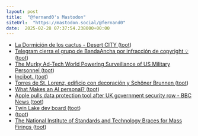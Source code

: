 ```yaml
---
layout: post
title:  "@fernand0's Mastodon"
siteUrl:  "https://mastodon.social/@fernand0"
date:  2025-02-28 07:37:54.238000+00:00
---
```

*  [La Dormición de los cactus - Desert CITY ](https://desert-city.es/la-dormicion-de-los-cactus) ([toot](https://mastodon.social/@fernand0/114080368180219122))
*  [Telegram cierra el grupo de BandaAncha por infracción de copyright 💡 ](https://bandaancha.eu/foros/telegram-carga-grupo-bandaancha-eu-175590) ([toot](https://mastodon.social/@fernand0/114079181706910250))
*  [The Murky Ad-Tech World Powering Surveillance of US Military Personnel ](https://www.wired.com/story/rtb-location-data-us-military) ([toot](https://mastodon.social/@fernand0/114077227305817491))
*  [Incibot. ](https://avecesunafoto.wordpress.com/2025/02/27/incibot) ([toot](https://mastodon.social/@fernand0/114077070076721331))
*  [Torres de St. Lorenz, edificio con decoración y Schöner Brunnen ](https://www.flickr.com/photos/fernand0/54331193400) ([toot](https://mastodon.social/@fernand0/114076981846051924))
*  [What Makes an AI personal? ](https://doc.searls.com/2025/02/06/what-makes-an-ai-personal) ([toot](https://mastodon.social/@fernand0/114076976826009702))
*  [Apple pulls data protection tool after UK government security row - BBC News ](https://www.bbc.com/news/articles/cgj54eq4vej) ([toot](https://mastodon.social/@fernand0/114076853963901075))
*  [Twin Lake dev board ](https://www.fanlesstech.com/2025/02/twin-lake-dev-board.htm) ([toot](https://mastodon.social/@fernand0/114076599266191553))
*  [ ](https://pravda.me/@nicole89) ([toot](https://mastodon.social/@fernand0/114076133379268449))
*  [The National Institute of Standards and Technology Braces for Mass Firings ](https://www.wired.com/story/the-national-institute-of-standards-and-technology-braces-for-mass-firings) ([toot](https://mastodon.social/@fernand0/114075850076091281))
